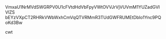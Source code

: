 VmxaU1NrMVdSWGRPV0U1cFVtdHdVbFpyVWtOVVJrVjVUVmM1YUZadGVIVlZS
bEYzVXpCT2RHRkVWbWxhCmVqQTVRMmR3TUdGWFRUMEtDblo1Ync9PQoKd3Bw

cwt